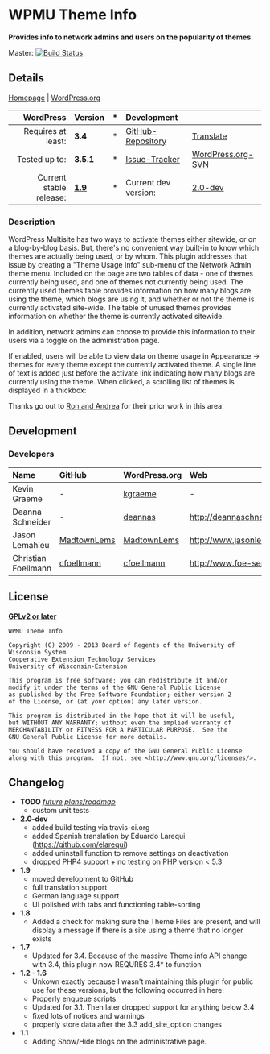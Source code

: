 # WPMU Theme Info 
__Provides info to network admins and users on the popularity of themes.__

Master: [![Build Status](https://travis-ci.org/wp-repository/wpmu-theme-usage-info.png?branch=master)](https://travis-ci.org/wp-repository/wpmu-theme-usage-info)

## Details
[Homepage][1.1] | [WordPress.org][1.2]

| WordPress					| Version			| *		| Development				|					|
| ----:						| :----				| :---: | :----						| :----				|
| Requires at least:		| __3.4__			| *		| [GitHub-Repository][1.3]	| [Translate][1.7]	|
| Tested up to:				| __3.5.1__			| *		| [Issue-Tracker][1.4]		| [WordPress.org-SVN][1.6] |
| Current stable release:	| __[1.9][1.5]__	| *		| Current dev version:		| [2.0-dev][1.8]	|

[1.1]: https://github.com/wp-repository/wpmu-theme-usage-info
[1.2]: http://wordpress.org/extend/plugins/wpmu-theme-usage-info/
[1.3]: https://github.com/wp-repository/wpmu-theme-usage-info
[1.4]: https://github.com/wp-repository/wpmu-theme-usage-info/issues
[1.5]: https://github.com/wp-repository/wpmu-theme-usage-info/archive/1.9.zip
[1.6]: http://plugins.trac.wordpress.org/browser/wpmu-theme-usage-info/
[1.7]: https://translate.foe-services.de/projects/cets-theme-info
[1.8]: https://github.com/wp-repository/wpmu-theme-usage-info/archive/master.zip

### Description
WordPress Multisite has two ways to activate themes either sitewide, or on a blog-by-blog basis. But, there's no convenient way built-in to know which 
themes are actually being used, or by whom. This plugin addresses that issue by creating a "Theme Usage Info" sub-menu of the Network Admin theme menu. 
Included on the page are two tables of data - one of themes currently being used, and one of themes not currently being used. The currently used themes 
table provides information on how many blogs are using the theme, which blogs are using it, and whether or not the theme is currently activated site-wide. 
The table of unused themes provides information on whether the theme is currently activated sitewide.

In addition, network admins can choose to provide this information to their users via a toggle on the administration page.

If enabled, users will be able to view data on theme usage in Appearance -> themes for every theme except the currently activated theme. A single line 
of text is added just before the activate link indicating how many blogs are currently using the theme. When clicked, a scrolling list of themes is displayed in a thickbox:

Thanks go out to <a href="http://wpmututorials.com/plugins/wordpress-mu-theme-stats/">Ron and Andrea</a> for their prior work in this area.


## Development
### Developers
| Name					| GitHub				| WordPress.org			| Web									| Status				|
| :----					| :----					| :----					| :----									| ----:					|
| Kevin Graeme			| -						| [kgraeme][2.1.2]		| -										| Inactive				|
| Deanna Schneider		| -						| [deannas][2.2.2]		| http://deannaschneider.wordpress.com/ | Inactive				|
| Jason Lemahieu		| [MadtownLems][2.3.1]	| [MadtownLems][2.3.2]	| http://www.jasonlemahieu.com/			| Inactive				|
| Christian Foellmann	| [cfoellmann][2.4.1]	| [cfoellmann][2.4.2]	| http://www.foe-services.de			| Current maintainer	|

[2.1.2]: http://profiles.wordpress.org/kgraeme/
[2.2.2]: http://profiles.wordpress.org/DeannaS/
[2.3.1]: https://github.com/MadtownLems
[2.3.2]: http://profiles.wordpress.org/MadtownLems/
[2.4.1]: https://github.com/cfoellmann
[2.4.2]: http://profiles.wordpress.org/cfoellmann


## License
__[GPLv2 or later](http://www.gnu.org/licenses/gpl-2.0.html)__

	WPMU Theme Info

	Copyright (C) 2009 - 2013 Board of Regents of the University of Wisconsin System
	Cooperative Extension Technology Services
	University of Wisconsin-Extension

	This program is free software; you can redistribute it and/or
	modify it under the terms of the GNU General Public License
	as published by the Free Software Foundation; either version 2
	of the License, or (at your option) any later version.

	This program is distributed in the hope that it will be useful,
	but WITHOUT ANY WARRANTY; without even the implied warranty of
	MERCHANTABILITY or FITNESS FOR A PARTICULAR PURPOSE.  See the
	GNU General Public License for more details.

	You should have received a copy of the GNU General Public License
	along with this program.  If not, see <http://www.gnu.org/licenses/>.


## Changelog
* __TODO__ _[future plans/roadmap][4.1]_
	* custom unit tests
* __2.0-dev__
	* added build testing via travis-ci.org
	* added Spanish translation by Eduardo Larequi (https://github.com/elarequi)
	* added uninstall function to remove settings on deactivation
	* dropped PHP4 support + no testing on PHP version < 5.3
* __1.9__
	* moved development to GitHub
	* full translation support
	* German language support
	* UI polished with tabs and functioning table-sorting
* __1.8__
	* Added a check for making sure the Theme Files are present, and will display a message if there is a site using a theme that no longer exists
* __1.7__
	* Updated for 3.4. Because of the massive Theme info API change with 3.4, this plugin now REQURES 3.4* to function
* __1.2 - 1.6__
	* Unkown exactly because I wasn't maintaining this plugin for public use for these versions, but the following occurred in here:
	* Properly enqueue scripts
	* Updated for 3.1.  Then later dropped support for anything below 3.4
	* fixed lots of notices and warnings
	* properly store data after the 3.3 add_site_option changes
* __1.1__
	* Adding Show/Hide blogs on the administrative page.

[4.1]: ../../issues